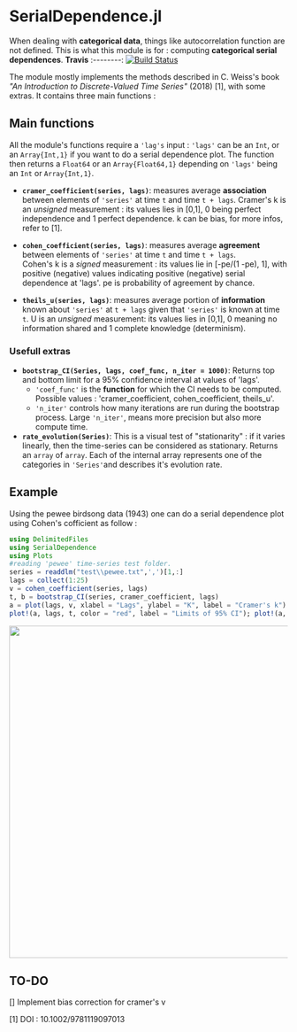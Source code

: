 # SerialDependence.jl
When dealing with **categorical data**, things like autocorrelation function are not defined. This is what this module is for : computing **categorical serial dependences**.
**Travis**
:--------:
[![Build Status](https://travis-ci.com/johncwok/SerialDependence.jl.svg?branch=master)](https://travis-ci.com/johncwok/SerialDependence.jl)

The module mostly implements the methods described in C. Weiss's book *"An Introduction to Discrete-Valued
Time Series"* (2018) [1], with some extras. It contains three main functions :

## Main functions
All the module's functions require a `'lag's` input :  `'lags'` can be an `Int`, or an `Array{Int,1}` if you want to do a serial dependence plot. The function then returns a `Float64` or an `Array{Float64,1}` depending on `'lags'` being an `Int` or `Array{Int,1}`. <br/>

- **`cramer_coefficient(series, lags)`**: measures average **association** between elements of `'series'` at time `t` and time `t + lags`.
Cramer's k is an *unsigned* measurement : its values lies in [0,1], 0 being perfect independence and 1 perfect dependence. k can be bias, for more infos, refer to [1].

- **`cohen_coefficient(series, lags)`**: measures average **agreement** between elements of `'series'` at time `t` and time `t + lags`. <br/>
Cohen's k is a *signed* measurement : its  values lie in [-pe/(1 -pe), 1], with positive (negative) values indicating positive (negative) serial dependence at 'lags'. pe is probability of agreement by chance.

- **`theils_u(series, lags)`**: measures average portion of **information** known about `'series'` at `t + lags` given that `'series'` is known at time `t`. U is an *unsigned* measurement: its values lies in [0,1], 0 meaning no information shared and 1 complete knowledge (determinism).

### Usefull extras  
- **`bootstrap_CI(Series, lags, coef_func, n_iter = 1000)`**: Returns top and bottom limit for a 95% confidence interval at values of 'lags'. 
    * `'coef_func'` is the **function** for which the CI needs to be computed. Possible values : 'cramer_coefficient, cohen_coefficient, theils_u'.
    * `'n_iter'` controls how many iterations are run during the bootstrap process. Large `'n_iter'`, means more precision but also more compute time.
- **`rate_evolution(Series)`**: This is a visual test of "stationarity" : if it varies linearly, then the time-series can be considered as stationary. Returns an `array` of `array`. Each of the internal array represents one of the categories in `'Series'`and describes it's evolution rate.

## Example
Using the pewee birdsong data (1943) one can do a serial dependence plot using Cohen's cofficient as follow :
```Julia
using DelimitedFiles
using SerialDependence
using Plots
#reading 'pewee' time-series test folder.
series = readdlm("test\\pewee.txt",',')[1,:] 
lags = collect(1:25)
v = cohen_coefficient(series, lags)
t, b = bootstrap_CI(series, cramer_coefficient, lags)
a = plot(lags, v, xlabel = "Lags", ylabel = "K", label = "Cramer's k")
plot!(a, lags, t, color = "red", label = "Limits of 95% CI"); plot!(a, lags, b, color = "red", label = "")
```
<img src=https://user-images.githubusercontent.com/34754896/90892617-de87fe80-e3bd-11ea-8f0e-f2e4d77959f2.PNG width = "600">

## TO-DO
[] Implement bias correction for cramer's v

[1] DOI : 10.1002/9781119097013
